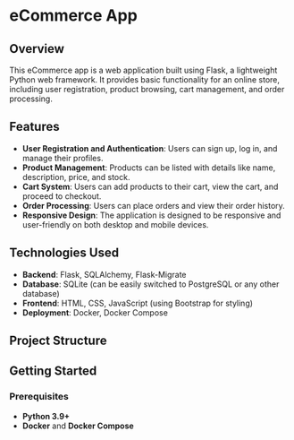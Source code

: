 # eCommerce App

## Overview

This eCommerce app is a web application built using Flask, a lightweight Python web framework. It provides basic functionality for an online store, including user registration, product browsing, cart management, and order processing.

## Features

- **User Registration and Authentication**: Users can sign up, log in, and manage their profiles.
- **Product Management**: Products can be listed with details like name, description, price, and stock.
- **Cart System**: Users can add products to their cart, view the cart, and proceed to checkout.
- **Order Processing**: Users can place orders and view their order history.
- **Responsive Design**: The application is designed to be responsive and user-friendly on both desktop and mobile devices.

## Technologies Used

- **Backend**: Flask, SQLAlchemy, Flask-Migrate
- **Database**: SQLite (can be easily switched to PostgreSQL or any other database)
- **Frontend**: HTML, CSS, JavaScript (using Bootstrap for styling)
- **Deployment**: Docker, Docker Compose

## Project Structure


## Getting Started

### Prerequisites

- **Python 3.9+**
- **Docker** and **Docker Compose**

